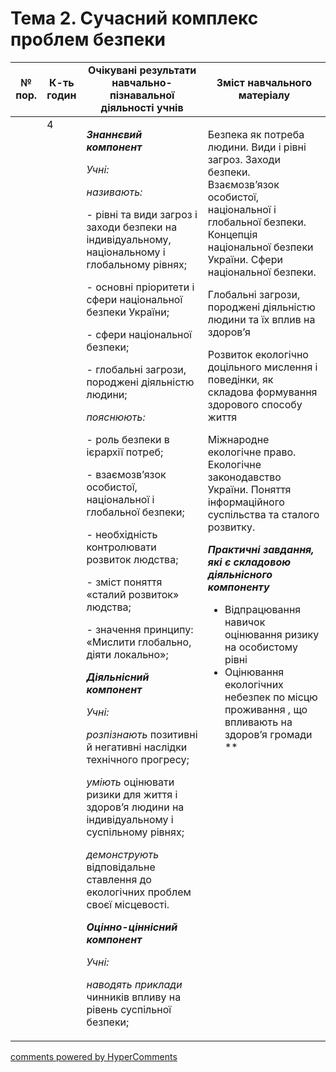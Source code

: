 <div id="hypercomments_widget" class="js-hypercomments-widget invisible"></div>

# Тема 2. Сучасний комплекс проблем безпеки

<table>
  <tr>
    <td width="10%" align="center"><b>№ пор.</b></td>
    <td width="10%" align="center"><b>К-ть годин</b></td>
    <td width="40%" align="center"><b>Очікувані результати навчально-пізнавальної діяльності учнів</b></td>
    <td width="40%" align="center"><b>Зміст навчального матеріалу</b></td>
  </tr>
<tbody>
  <tr>
<td width="10%" style="vertical-align:top !important;"></td>
<td width="10%" style="vertical-align:top !important;">4</td>
    <td width="40%" style="vertical-align:top !important;">
<p><strong><em>Знаннєвий компонент</em></strong></p>
<p><em>Учні:</em></p>
<p><em>називають:</em></p>
<p>- рівні та види загроз і заходи безпеки на індивідуальному, національному і глобальному рівнях;</p>
<p>- основні пріоритети і сфери національної безпеки України;</p>
<p>- сфери національної безпеки;</p>
<p>- глобальні загрози, породжені діяльністю людини;&nbsp;</p>
<p><em>пояснюють:</em></p>
<p>- роль безпеки в ієрархії потреб;</p>
<p>- взаємозв&rsquo;язок особистої, національної і глобальної безпеки;</p>
<p>- необхідність контролювати розвиток людства;</p>
<p>- зміст поняття &laquo;сталий розвиток&raquo; людства;</p>
<p>- значення принципу: &laquo;Мислити глобально, діяти локально&raquo;;</p>
<p><strong><em>Діяльнісний компонент</em></strong></p>
<p><em>Учні:</em></p>
<p><em>розпізнають</em> позитивні й негативні наслідки технічного прогресу;</p>
<p><em>уміють</em> оцінювати ризики для життя і здоров&rsquo;я людини на індивідуальному і суспільному рівнях;</p>
<p><em>демонструють</em> відповідальне ставлення до екологічних проблем своєї місцевості.</p>
<p><strong><em>Оцінно-ціннісний компонент</em></strong></p>
<p><em>Учні:</em></p>
<p><em>наводять приклади</em> чинників впливу на рівень суспільної безпеки;&nbsp; </p>
</td>
    <td width="40%" style="vertical-align:top !important;">
<p>Безпека як потреба людини. Види і рівні загроз. Заходи безпеки. Взаємозв&rsquo;язок особистої, національної і глобальної безпеки. Концепція національної безпеки України. Сфери національної безпеки.</p>
<p>Глобальні загрози, породжені діяльністю людини та їх вплив на здоров&rsquo;я</p>
<p>Розвиток екологічно доцільного мислення і поведінки, як складова формування здорового способу життя</p>
<p>Міжнародне екологічне право. Екологічне законодавство України. Поняття інформаційного суспільства та сталого розвитку.</p>
<p><strong><em>Практичні завдання, які є складовою діяльнісного компоненту</em></strong></p>
<ul>
<li>Відпрацювання навичок оцінювання ризику на особистому рівні</li>
<li>Оцінювання екологічних небезпек по місцю проживання , що впливають на здоров&rsquo;я громади **</li>
</ul>
</td>
  </tr>
</tbody>
</table>

<div class="js-hypercomments-container">
<a href="http://hypercomments.com" class="hc-link" title="comments widget">comments powered by HyperComments</a>
</div>